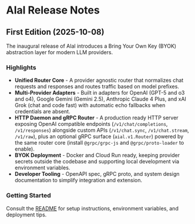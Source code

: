 # AIal Release Notes

## First Edition (2025-10-08)

The inaugural release of AIal introduces a Bring Your Own Key (BYOK) abstraction layer for modern LLM providers.

### Highlights
- **Unified Router Core** - A provider agnostic router that normalizes chat requests and responses and routes traffic based on model prefixes.
- **Multi-Provider Adapters** - Built in adapters for OpenAI (GPT-5 and o3 and o4), Google Gemini (Gemini 2.5), Anthropic Claude 4 Plus, and xAI Grok (chat and code fast) with automatic echo fallbacks when credentials are absent.
- **HTTP Daemon and gRPC Router** - A production ready HTTP server exposing OpenAI compatible endpoints (`/v1/chat/completions`, `/v1/responses`) alongside custom APIs (`/v1/chat.sync`, `/v1/chat.stream`, `/v1/raw`), plus an optional gRPC surface (`aial.v1.Router`) powered by the same router core (install `@grpc/grpc-js` and `@grpc/proto-loader` to enable).
- **BYOK Deployment** - Docker and Cloud Run ready, keeping provider secrets outside the codebase and supporting local development via environment variables.
- **Developer Tooling** - OpenAPI spec, gRPC proto, and system design documentation to simplify integration and extension.

### Getting Started
Consult the [README](README.md) for setup instructions, environment variables, and deployment tips.
